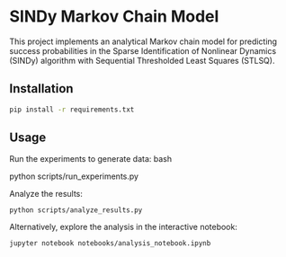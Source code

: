 # SINDy Markov Chain Model

This project implements an analytical Markov chain model for predicting success probabilities in the Sparse Identification of Nonlinear Dynamics (SINDy) algorithm with Sequential Thresholded Least Squares (STLSQ).

## Installation

```bash
pip install -r requirements.txt
```

## Usage

Run the experiments to generate data:
bash

python scripts/run_experiments.py

Analyze the results:
```
python scripts/analyze_results.py
```

Alternatively, explore the analysis in the interactive notebook:

```
jupyter notebook notebooks/analysis_notebook.ipynb
```